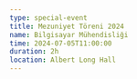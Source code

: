```yaml
---
type: special-event
title: Mezuniyet Töreni 2024
name: Bilgisayar Mühendisliği
time: 2024-07-05T11:00:00
duration: 2h
location: Albert Long Hall
---
```

